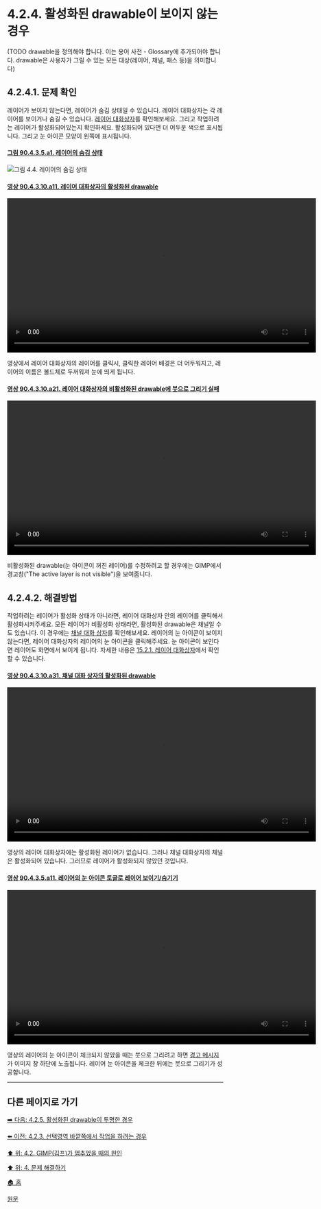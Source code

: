 # 4.2.4. 활성화된 drawable이 보이지 않는 경우
(TODO drawable을 정의해야 합니다. 이는 용어 사전 - Glossary에 추가되어야 합니다. drawable은 사용자가 그릴 수 있는 모든 대상(레이어, 채널, 패스 등)을 의미합니다)

## 4.2.4.1. 문제 확인
레이어가 보이지 않는다면, 레이어가 숨김 상태일 수 있습니다. 레이어 대화상자는 각 레이어를 보이거나 숨길 수 있습니다. [레이어 대화상자](./15-02-01-layers-dialog.md)를 확인해보세요. 그리고 작업하려는 레이어가 활성화되어있는지 확인하세요. 활성화되어 있다면 더 어두운 색으로 표시됩니다. 그리고 눈 아이콘 모양이 왼쪽에 표시됩니다.

<a id="90-04-03-05-a1"></a>

#### [그림 90.4.3.5.a1. 레이어의 숨김 상태](./90-04-03-05-visibility.md#90-04-03-05-a1)
![그림 4.4. 레이어의 숨김 상태](https://github.com/wonder13662/gimp/assets/15767104/5724d0c0-8444-4d84-a4b8-26dd4f15170c)

<a id="90-04-03-10-a11"></a>

#### [영상 90.4.3.10.a11. 레이어 대화상자의 활성화된 drawable](./90-04-03-10-drawable.md#90-04-03-10-a11)
<video controls="controls" width="720" environment="MacOS:Sonoma 14.2.1 GIMP 2.10.36" src="https://github.com/wonder13662/gimp/assets/15767104/36977bde-0050-40be-89a3-77e96b95b007"></video>

영상에서 레이어 대화상자의 레이어를 클릭시, 클릭한 레이어 배경은 더 어두워지고, 레이어의 이름은 볼드체로 두꺼워져 눈에 띄게 됩니다.

<a id="90-04-03-10-a21"></a>

#### [영상 90.4.3.10.a21. 레이어 대화상자의 비활성화된 drawable에 붓으로 그리기 실패](./90-04-03-10-drawable.md#90-04-03-10-a21)
<video controls="controls" width="720" environment="MacOS:Sonoma 14.2.1 GIMP 2.10.36" src="https://github.com/wonder13662/gimp/assets/15767104/3e8176fa-3479-422f-9f5e-83b3ad30fb88"></video>

비활성화된 drawable(눈 아이콘이 꺼진 레이어)를 수정하려고 할 경우에는 GIMP에서 경고창("The active layer is not visible")을 보여줍니다.

## 4.2.4.2. 해결방법
작업하려는 레이어가 활성화 상태가 아니라면, 레이어 대화상자 안의 레이어를 클릭해서 활성화시켜주세요. 모든 레이어가 비활성화 상태라면, 활성화된 drawable은 채널일 수도 있습니다. 이 경우에는 [채널 대화 상자](./15-02-02-channel-dialog.md)를 확인해보세요. 레이어의 눈 아이콘이 보이지 않는다면, 레이어 대화상자의 레이어의 눈 아이콘을 클릭해주세요. 눈 아이콘이 보인다면 레이어도 화면에서 보이게 됩니다. 자세한 내용은 [15.2.1. 레이어 대화상자](./15-02-01-layers-dialog.md)에서 확인할 수 있습니다.

<a id="90-04-03-10-a31"></a>

#### [영상 90.4.3.10.a31. 채널 대화 상자의 활성화된 drawable](./90-04-03-10-drawable.md#90-04-03-10-a31)
<video controls="controls" width="720" environment="MacOS:Sonoma 14.2.1 GIMP 2.10.36" src="https://github.com/wonder13662/gimp/assets/15767104/78b9917a-5a00-4337-8a7b-3f6e189f3848"></video>

영상의 레이어 대화상자에는 활성화된 레이어가 없습니다. 그러나 채널 대화상자의 채널은 활성화되어 있습니다. 그러므로 레이어가 활성화되지 않았던 것입니다.

<a id="90-04-03-05-a11"></a>

#### [영상 90.4.3.5.a11. 레이어의 눈 아이콘 토글로 레이어 보이기/숨기기](./90-04-03-05-visibility.md#90-04-03-05-a11)
<video controls="controls" width="720" environment="MacOS:Sonoma 14.2.1 GIMP 2.10.36" src="https://github.com/wonder13662/gimp/assets/15767104/836a5ca4-2185-4148-9e0e-60e3a50f8480"></video>

영상의 레이어의 눈 아이콘이 체크되지 않았을 때는 붓으로 그리려고 하면 [경고 메시지](https://wonder13662.github.io/gimp/2.10.36_ko/04-02-04-the-active-drawable-is-not-visible.html#%EC%98%81%EC%83%81-9043a133-%EB%A0%88%EC%9D%B4%EC%96%B4-%EB%8C%80%ED%99%94%EC%83%81%EC%9E%90%EC%9D%98-%EB%B9%84%ED%99%9C%EC%84%B1%ED%99%94%EB%90%9C-drawable%EC%97%90-%EB%B6%93%EC%9C%BC%EB%A1%9C-%EA%B7%B8%EB%A6%AC%EA%B8%B0-%EC%8B%A4%ED%8C%A8)가 이미지 창 하단에 노출됩니다. 레이어 눈 아이콘을 체크한 뒤에는 붓으로 그리기가 성공합니다.

***

## 다른 페이지로 가기

[➡️ 다음: 4.2.5. 활성화된 drawable이 투명한 경우](./04-02-05-the-active-drawable-is-tranparent.md)

[⬅️ 이전: 4.2.3. 선택영역 바깥쪽에서 작업을 하려는 경우](./04-02-03-you-are-acting-outside-the-selection.md)

[⬆️ 위: 4.2. GIMP(김프)가 멈추었을 때의 원인](./04-02-00-common-causes-of-gimp-non-responsiveness.md)

[⬆️ 위: 4. 문제 해결하기](./04-00-what-to-do-if-you-are-stuck.md)

[🏠 홈](./00-home.md)

[원문](https://docs.gimp.org/2.10/ko/gimp-stuck-drawable-invisible.html)
